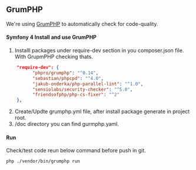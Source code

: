 ## GrumPHP

We're using [GrumPHP](https://github.com/phpro/grumphp) to automatically check for code-quality.

####  Symfony 4 Install and use GrumPHP

1. Installl packages under require-dev section in you composer.json file. With GrupmPHP checking thats.

```json
    "require-dev": {
          "phpro/grumphp": "^0.14",
          "sebastian/phpcpd": "^4.0",
          "jakub-onderka/php-parallel-lint": "^1.0",
          "sensiolabs/security-checker": "^5.0",
          "friendsofphp/php-cs-fixer": "^2"
    },
```

2.  Create/Updte grumphp.yml file, after install package generate in project root.
3.  /doc directory you can find gurmphp.yaml.

#### Run

Check/test code reun below command before push in git.

```sh
php ./vendor/bin/grumphp run

```